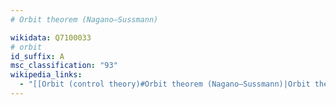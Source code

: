 ```yaml
---
# Orbit theorem (Nagano–Sussmann)

wikidata: Q7100033
# orbit
id_suffix: A
msc_classification: "93"
wikipedia_links:
  - "[[Orbit (control theory)#Orbit theorem (Nagano–Sussmann)|Orbit theorem (Nagano–Sussmann)]]"
---
```


